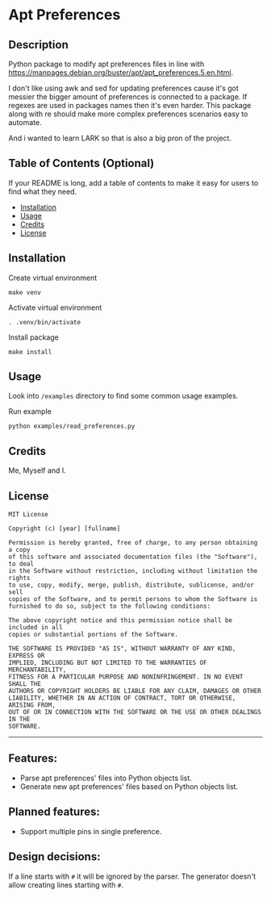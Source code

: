 # Apt Preferences

## Description

Python package to modify apt preferences files in line with https://manpages.debian.org/buster/apt/apt_preferences.5.en.html.

I don't like using awk and sed for updating preferences cause it's got messier the bigger amount of preferences is connected to a package.
If regexes are used in packages names then it's even harder. This package along with re should make more complex preferences scenarios easy to automate. 

And i wanted to learn LARK so that is also a big pron of the project.

## Table of Contents (Optional)

If your README is long, add a table of contents to make it easy for users to find what they need.

- [Installation](#installation)
- [Usage](#usage)
- [Credits](#credits)
- [License](#license)

## Installation

Create virtual environment
```
make venv
```

Activate virtual environment
```
. .venv/bin/activate
```

Install package
```
make install
```

## Usage

Look into `/examples` directory to find some common usage examples.

Run example
```
python examples/read_preferences.py
```

## Credits

Me, Myself and I.


## License

```
MIT License

Copyright (c) [year] [fullname]

Permission is hereby granted, free of charge, to any person obtaining a copy
of this software and associated documentation files (the "Software"), to deal
in the Software without restriction, including without limitation the rights
to use, copy, modify, merge, publish, distribute, sublicense, and/or sell
copies of the Software, and to permit persons to whom the Software is
furnished to do so, subject to the following conditions:

The above copyright notice and this permission notice shall be included in all
copies or substantial portions of the Software.

THE SOFTWARE IS PROVIDED "AS IS", WITHOUT WARRANTY OF ANY KIND, EXPRESS OR
IMPLIED, INCLUDING BUT NOT LIMITED TO THE WARRANTIES OF MERCHANTABILITY,
FITNESS FOR A PARTICULAR PURPOSE AND NONINFRINGEMENT. IN NO EVENT SHALL THE
AUTHORS OR COPYRIGHT HOLDERS BE LIABLE FOR ANY CLAIM, DAMAGES OR OTHER
LIABILITY, WHETHER IN AN ACTION OF CONTRACT, TORT OR OTHERWISE, ARISING FROM,
OUT OF OR IN CONNECTION WITH THE SOFTWARE OR THE USE OR OTHER DEALINGS IN THE
SOFTWARE.
```
---


## Features:
   - Parse apt preferences' files into Python objects list.
   - Generate new apt preferences' files based on Python objects list.

## Planned features:
   - Support multiple pins in single preference.

## Design decisions:

   If a line starts with `#` it will be ignored by the parser.
   The generator doesn't allow creating lines starting with `#`.


